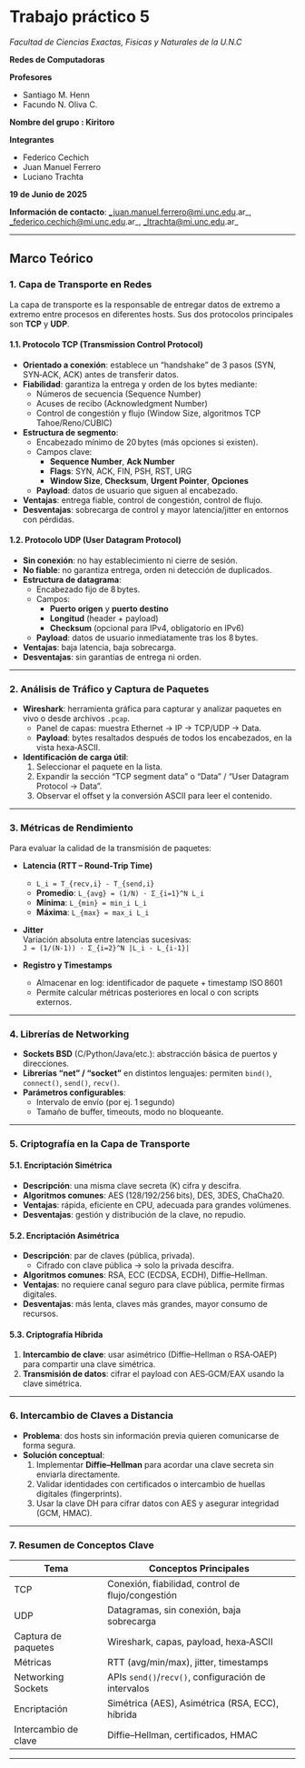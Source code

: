 # Trabajo práctico 5

*Facultad de Ciencias Exactas, Fisicas y Naturales de la U.N.C*

**Redes de Computadoras**

**Profesores**
- Santiago M. Henn
- Facundo N. Oliva C.
  
**Nombre del grupo : Kiritoro** 

**Integrantes**
- Federico Cechich
- Juan Manuel Ferrero
- Luciano Trachta


**19 de Junio de 2025**


**Información de contacto**:  _juan.manuel.ferrero@mi.unc.edu.ar_, _federico.cechich@mi.unc.edu.ar_, _ltrachta@mi.unc.edu.ar_ 

---

## Marco Teórico

### 1. Capa de Transporte en Redes
La capa de transporte es la responsable de entregar datos de extremo a extremo entre procesos en diferentes hosts. Sus dos protocolos principales son **TCP** y **UDP**.

#### 1.1. Protocolo TCP (Transmission Control Protocol)
- **Orientado a conexión**: establece un “handshake” de 3 pasos (SYN, SYN‑ACK, ACK) antes de transferir datos.
- **Fiabilidad**: garantiza la entrega y orden de los bytes mediante:
  - Números de secuencia (Sequence Number)
  - Acuses de recibo (Acknowledgment Number)
  - Control de congestión y flujo (Window Size, algoritmos TCP Tahoe/Reno/CUBIC)
- **Estructura de segmento**:
  - Encabezado mínimo de 20 bytes (más opciones si existen).
  - Campos clave:  
    - **Sequence Number**, **Ack Number**  
    - **Flags**: SYN, ACK, FIN, PSH, RST, URG  
    - **Window Size**, **Checksum**, **Urgent Pointer**, **Opciones**  
  - **Payload**: datos de usuario que siguen al encabezado.
- **Ventajas**: entrega fiable, control de congestión, control de flujo.  
- **Desventajas**: sobrecarga de control y mayor latencia/jitter en entornos con pérdidas.

#### 1.2. Protocolo UDP (User Datagram Protocol)
- **Sin conexión**: no hay establecimiento ni cierre de sesión.
- **No fiable**: no garantiza entrega, orden ni detección de duplicados.
- **Estructura de datagrama**:
  - Encabezado fijo de 8 bytes.
  - Campos:  
    - **Puerto origen** y **puerto destino**  
    - **Longitud** (header + payload)  
    - **Checksum** (opcional para IPv4, obligatorio en IPv6)  
  - **Payload**: datos de usuario inmediatamente tras los 8 bytes.
- **Ventajas**: baja latencia, baja sobrecarga.  
- **Desventajas**: sin garantías de entrega ni orden.

---

### 2. Análisis de Tráfico y Captura de Paquetes
- **Wireshark**: herramienta gráfica para capturar y analizar paquetes en vivo o desde archivos `.pcap`.
  - Panel de capas: muestra Ethernet → IP → TCP/UDP → Data.
  - **Payload**: bytes resaltados después de todos los encabezados, en la vista hexa‑ASCII.
- **Identificación de carga útil**:  
  1. Seleccionar el paquete en la lista.  
  2. Expandir la sección “TCP segment data” o “Data” / “User Datagram Protocol → Data”.  
  3. Observar el offset y la conversión ASCII para leer el contenido.

---

### 3. Métricas de Rendimiento

Para evaluar la calidad de la transmisión de paquetes:

- **Latencia (RTT – Round‑Trip Time)**  
  - `L_i = T_{recv,i} - T_{send,i}`  
  - **Promedio**: `L_{avg} = (1/N) · Σ_{i=1}^N L_i`  
  - **Mínima**: `L_{min} = min_i L_i`  
  - **Máxima**: `L_{max} = max_i L_i`

- **Jitter**  
  Variación absoluta entre latencias sucesivas:  
  `J = (1/(N-1)) · Σ_{i=2}^N |L_i - L_{i-1}|`

- **Registro y Timestamps**  
  - Almacenar en log: identificador de paquete + timestamp ISO 8601  
  - Permite calcular métricas posteriores en local o con scripts externos.

---

### 4. Librerías de Networking
- **Sockets BSD** (C/Python/Java/etc.): abstracción básica de puertos y direcciones.
- **Librerías “net” / “socket”** en distintos lenguajes: permiten `bind()`, `connect()`, `send()`, `recv()`.
- **Parámetros configurables**:  
  - Intervalo de envío (por ej. 1 segundo)  
  - Tamaño de buffer, timeouts, modo no bloqueante.

---

### 5. Criptografía en la Capa de Transporte
#### 5.1. Encriptación Simétrica
- **Descripción**: una misma clave secreta (K) cifra y descifra.
- **Algoritmos comunes**: AES (128/192/256 bits), DES, 3DES, ChaCha20.
- **Ventajas**: rápida, eficiente en CPU, adecuada para grandes volúmenes.
- **Desventajas**: gestión y distribución de la clave, no repudio.

#### 5.2. Encriptación Asimétrica
- **Descripción**: par de claves (pública, privada).  
  - Cifrado con clave pública → solo la privada descifra.
- **Algoritmos comunes**: RSA, ECC (ECDSA, ECDH), Diffie–Hellman.
- **Ventajas**: no requiere canal seguro para clave pública, permite firmas digitales.
- **Desventajas**: más lenta, claves más grandes, mayor consumo de recursos.

#### 5.3. Criptografía Híbrida
1. **Intercambio de clave**: usar asimétrico (Diffie–Hellman o RSA‑OAEP) para compartir una clave simétrica.
2. **Transmisión de datos**: cifrar el payload con AES‑GCM/EAX usando la clave simétrica.

---

### 6. Intercambio de Claves a Distancia
- **Problema**: dos hosts sin información previa quieren comunicarse de forma segura.
- **Solución conceptual**:
  1. Implementar **Diffie–Hellman** para acordar una clave secreta sin enviarla directamente.
  2. Validar identidades con certificados o intercambio de huellas digitales (fingerprints).
  3. Usar la clave DH para cifrar datos con AES y asegurar integridad (GCM, HMAC).

---

### 7. Resumen de Conceptos Clave
| Tema                 | Conceptos Principales                               |
|----------------------|------------------------------------------------------|
| TCP                  | Conexión, fiabilidad, control de flujo/congestión     |
| UDP                  | Datagramas, sin conexión, baja sobrecarga            |
| Captura de paquetes  | Wireshark, capas, payload, hexa‑ASCII                |
| Métricas             | RTT (avg/min/max), jitter, timestamps                |
| Networking Sockets   | APIs `send()`/`recv()`, configuración de intervalos   |
| Encriptación         | Simétrica (AES), Asimétrica (RSA, ECC), híbrida      |
| Intercambio de clave | Diffie–Hellman, certificados, HMAC                   |

---
